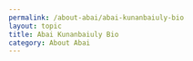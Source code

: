 ```yaml
---
permalink: /about-abai/abai-kunanbaiuly-bio
layout: topic
title: Abai Kunanbaiuly Bio
category: About Abai
---
```

